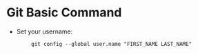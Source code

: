 # Git Basic Command

- Set your username:
```git
        git config --global user.name "FIRST_NAME LAST_NAME"
```
